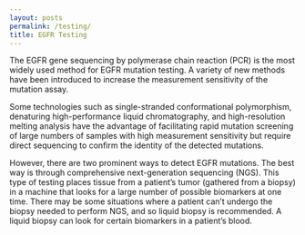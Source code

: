 ```yaml
---
layout: posts
permalink: /testing/
title: EGFR Testing
---
```


The EGFR gene sequencing by polymerase chain reaction (PCR) is the most widely used method for EGFR mutation testing. A variety of new methods have been introduced to increase the measurement sensitivity of the mutation assay. 

Some technologies such as single-stranded conformational polymorphism, denaturing high-performance liquid chromatography, and high-resolution melting analysis have the advantage of facilitating rapid mutation screening of large numbers of samples with high measurement sensitivity but require direct sequencing to confirm the identity of the detected mutations. 

However, there are two prominent ways to detect EGFR mutations. The best way is through comprehensive next-generation sequencing (NGS). This type of testing places tissue from a patient’s tumor (gathered from a biopsy) in a machine that looks for a large number of possible biomarkers at one time. There may be some situations where a patient can’t undergo the biopsy needed to perform NGS, and so liquid biopsy is recommended. A liquid biopsy can look for certain biomarkers in a patient’s blood.